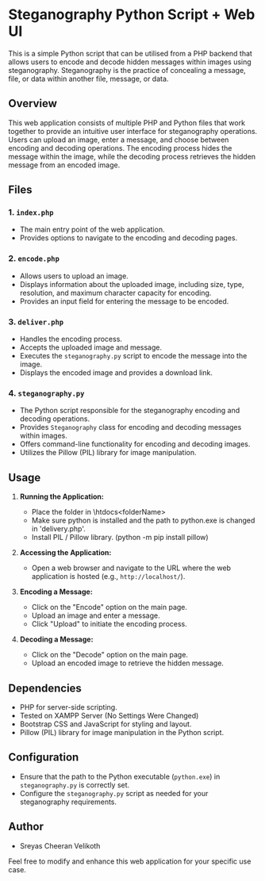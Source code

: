 # Steganography Python Script + Web UI

This is a simple Python script that can be utilised from a PHP backend that allows users to encode and decode hidden messages within images using steganography. Steganography is the practice of concealing a message, file, or data within another file, message, or data.

## Overview

This web application consists of multiple PHP and Python files that work together to provide an intuitive user interface for steganography operations. Users can upload an image, enter a message, and choose between encoding and decoding operations. The encoding process hides the message within the image, while the decoding process retrieves the hidden message from an encoded image.

## Files

### 1. `index.php`

- The main entry point of the web application.
- Provides options to navigate to the encoding and decoding pages.

### 2. `encode.php`

- Allows users to upload an image.
- Displays information about the uploaded image, including size, type, resolution, and maximum character capacity for encoding.
- Provides an input field for entering the message to be encoded.

### 3. `deliver.php`

- Handles the encoding process.
- Accepts the uploaded image and message.
- Executes the `steganography.py` script to encode the message into the image.
- Displays the encoded image and provides a download link.

### 4. `steganography.py`

- The Python script responsible for the steganography encoding and decoding operations.
- Provides `Steganography` class for encoding and decoding messages within images.
- Offers command-line functionality for encoding and decoding images.
- Utilizes the Pillow (PIL) library for image manipulation.

## Usage

1. **Running the Application:**

   - Place the folder in <XAMPPInstallation>\htdocs\<folderName>
   - Make sure python is installed and the path to python.exe is changed in 'delivery.php'.
   - Install PIL / Pillow library. (python -m pip install pillow)

2. **Accessing the Application:**

   - Open a web browser and navigate to the URL where the web application is hosted (e.g., `http://localhost/`).

3. **Encoding a Message:**

   - Click on the "Encode" option on the main page.
   - Upload an image and enter a message.
   - Click "Upload" to initiate the encoding process.

4. **Decoding a Message:**

   - Click on the "Decode" option on the main page.
   - Upload an encoded image to retrieve the hidden message.

## Dependencies

- PHP for server-side scripting.
- Tested on XAMPP Server (No Settings Were Changed)
- Bootstrap CSS and JavaScript for styling and layout.
- Pillow (PIL) library for image manipulation in the Python script.

## Configuration

- Ensure that the path to the Python executable (`python.exe`) in `steganography.py` is correctly set.
- Configure the `steganography.py` script as needed for your steganography requirements.

## Author

- Sreyas Cheeran Velikoth

Feel free to modify and enhance this web application for your specific use case.

